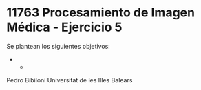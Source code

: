 # 11763 Procesamiento de Imagen Médica - Ejercicio 5

Se plantean los siguientes objetivos:

* 
    * 

Pedro Bibiloni
Universitat de les Illes Balears

